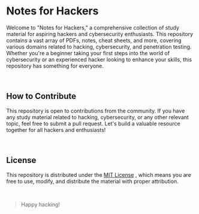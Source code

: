 # Notes for Hackers

Welcome to "Notes for Hackers," a comprehensive collection of study material for aspiring hackers and cybersecurity enthusiasts. This repository contains a vast array of PDFs, notes, cheat sheets, and more, covering various domains related to hacking, cybersecurity, and penetration testing. Whether you're a beginner taking your first steps into the world of cybersecurity or an experienced hacker looking to enhance your skills, this repository has something for everyone.

<br>

<!--
## File Tree

- [notes-for-hackers](./)  
  ├── [ai](./ai)  
  │   ├── [ChatGPT for CyberSecurity #1.pdf](./ai/ChatGPT%20for%20CyberSecurity%20%231.pdf)    
  │   ├── [ChatGPT for CyberSecurity #2.pdf](./ai/ChatGPT%20for%20CyberSecurity%20%232.pdf)    
  │   ├── [ChatGPT for Cybersecurity #3.pdf](./ai/ChatGPT%20for%20Cybersecurity%20%233.pdf)    
  │   └── [ChatGPT for Cybersecurity #4.pdf](./ai/ChatGPT%20for%20Cybersecurity%20%234.pdf)    
  ├── [app-sec](./app-sec)    
  │   ├── [Application Security Introduction - Overview.pdf](./app-sec/Application%20Security%20Introduction%20-%20Overview.pdf)    
  │   └── [Application Security Introduction – Overview PT 2.pdf](./app-sec/Application%20Security%20Introduction%20%E2%80%93%20Overview%20PT%202.pdf)    
  ├── [blue-team](./blue-team)    
  │   ├── [Incident response - overview.pdf](./blue-team/Incident%20response%20-%20overview.pdf)    
  │   └── [Incident Response Simulation 1.pdf](./blue-team/Incident%20Response%20Simulation%201.pdf)  
  ├── [buffers](./buffers)  
  │   ├── [Buffer Overflow Guide 1.pdf](./buffers/Buffer%20Overflow%20Guide%201.pdf)  
  │   ├── [Buffer Overflow Introduction.pdf](./buffers/Buffer%20Overflow%20Introduction.pdf)  
  │   └── [mindmaps](./buffers/mindmaps)  
  │       └── [Buffer Overflow for Beginners.pdf](./buffers/mindmaps/Buffer%20Overflow%20for%20Beginners.pdf)  
  ├── [bugbounty-(web)  ](./bugbounty-%28web%29)  
  │   ├── [Bug Bounty Career.pdf](./bugbounty-%28web%29/Bug%20Bounty%20Career.pdf)  
  │   ├── [Bug Bounty, how to start.pdf](./bugbounty-%28web%29/Bug%20Bounty%2C%20how%20to%20start.pdf)  
  │   ├── [cheatsheets](./bugbounty-%28web%29/cheatsheets)  
  │   │   └── [Complete Bug Bounty Cheat Sheet.pdf](./bugbounty-%28web%29/cheatsheets/Complete%20Bug%20Bounty%20Cheat%20Sheet.pdf)  
  │   ├── [Common Web Attack Reference PT.1.pdf](./bugbounty-%28web%29/Common%20Web%20Attack%20Reference%20PT.1.pdf)  
  │   └── [zsec-bugbounty-course-pdfs](./bugbounty-%28web%29/zsec-bugbounty-course-pdfs)  
  │       ├── [Broken+Access+Control+slides.pdf](./bugbounty-%28web%29/zsec-bugbounty-course-pdfs/Broken%2BAccess%2BControl%2Bslides.pdf)  
  │       ├── [Command+Injection+slides.pdf](./bugbounty-%28web%29/zsec-bugbounty-course-pdfs/Command%2BInjection%2Bslides.pdf)  
  │       ├── [CSRF+slides.pdf](./bugbounty-%28web%29/zsec-bugbounty-course-pdfs/CSRF%2Bslides.pdf)  
  │       ├── [File+upload,+Code+execution,+LFI,+RFI,+SQLi,+XSS.pdf](./bugbounty-%28web%29/zsec-bugbounty-course-pdfs/File%2Bupload%2C%20Code%20execution%2C%20LFI%2C%20RFI%2C%20SQLi%2C%20XSS.pdf)  
  │       ├── [Information+Disclosure+slides.pdf](./bugbounty-%28web%29/zsec-bugbounty-course-pdfs/Information%2BDisclosure%2Bslides.pdf)  
  │       ├── [Information+Gathering.pdf](./bugbounty-%28web%29/zsec-bugbounty-course-pdfs/Information%2BGathering.pdf)  
  │       ├── [Insecure+Session+Management.pdf](./bugbounty-%28web%29/zsec-bugbounty-course-pdfs/Insecure%2BSession%2BManagement.pdf)  
  │       ├── [Intro-what-is-a-website.pdf](./bugbounty-%28web%29/zsec-bugbounty-course-pdfs/Intro-what-is-a-website.pdf)  
  │       ├── [Live+bug+hunting+slides.pdf](./bugbounty-%28web%29/zsec-bugbounty-course-pdfs/Live%2Bbug%2Bhunting%2Bslides.pdf)  
  │       ├── [Path+Traversal+slides.pdf](./bugbounty-%28web%29/zsec-bugbounty-course-pdfs/Path%2BTraversal%2Bslides.pdf)  
  │       ├── [SQLi+slides.pdf](./bugbounty-%28web%29/zsec-bugbounty-course-pdfs/SQLi%2Bslides.pdf)  
  │       ├── [SSRF+slides.pdf](./bugbounty-%28web%29/zsec-bugbounty-course-pdfs/SSRF%2Bslides.pdf)  
  │       ├── [The+Lab.pdf](./bugbounty-%28web%29/zsec-bugbounty-course-pdfs/The%2BLab.pdf)  
  │       ├── [XSS+slides.pdf](./bugbounty-%28web%29/zsec-bugbounty-course-pdfs/XSS%2Bslides.pdf)  
  │       └── [XXE+slides.pdf](./bugbounty-%28web%29/zsec-bugbounty-course-pdfs/XXE%2Bslides.pdf)  
  ├── [bypass](./bypass)  
  │   ├── [AV and EDR Bypass Techniques for new Hackers - Update 2022.pdf](./bypass/AV%20and%20EDR%20Bypass%20Techniques%20for%20new%20Hackers%20-%20Update%202022.pdf)  
  │   └── [Bypassing defenses in layers.pdf](./bypass/Bypassing%20defenses%20in%20layers.pdf)  
  ├── [certifications](./certifications)  
  │   ├── [BRAZILIAN PENTEST CERTIFICATION.pdf](./certifications/BRAZILIAN%20PENTEST%20CERTIFICATION.pdf)  
  │   ├── [Certifications Preparation Guide.pdf](./certifications/Certifications%20Preparation%20Guide.pdf)  
  │   └── [OFFENSIVE SECURITY MATERIALS FOR STUDIES AND CERTIFICATIONS.pdf](./certifications/OFFENSIVE%20SECURITY%20MATERIALS%20FOR%20STUDIES%20AND%20CERTIFICATIONS.pdf)  
  ├── [cloud](./cloud)  
  │   └── [Google Cloud – Attack OVERVIEW PT1.pdf](./cloud/Google%20Cloud%20%E2%80%93%20Attack%20OVERVIEW%20PT1.pdf)  
  ├── [containers](./containers)  
  │   └── [CONTAINER SECURITY – OVERVIEW PT 1.pdf](./containers/CONTAINER%20SECURITY%20%E2%80%93%20OVERVIEW%20PT%201.pdf)  
  ├── [cyber-newbie](./cyber-newbie)  
  │   ├── [12 Best Career in Cyber Security 2023.pdf](./cyber-newbie/12%20Best%20Career%20in%20Cyber%20Security%202023.pdf)  
  │   ├── [Cyberbullying and its consequences.pdf](./cyber-newbie/Cyberbullying%20and%20its%20consequences.pdf)  
  │   ├── [CyberSec Certifications 2023.pdf](./cyber-newbie/CyberSec%20Certifications%202023.pdf)  
  │   ├── [Cybersecurity and Cyberbullying Education for Kids.pdf](./cyber-newbie/Cybersecurity%20and%20Cyberbullying%20Education%20for%20Kids.pdf)  
  │   ├── [Cyber Security Career for Children PT 1.pdf](./cyber-newbie/Cyber%20Security%20Career%20for%20Children%20PT%201.pdf)  
  │   ├── [Cyber Security - Five Challenge 2022.pdf](./cyber-newbie/Cyber%20Security%20-%20Five%20Challenge%202022.pdf)  
  │   ├── [Cybersecurity flaws in the Metaverse.pdf](./cyber-newbie/Cybersecurity%20flaws%20in%20the%20Metaverse.pdf)  
  │   ├── [Cyber Security for Kids 2.1.pdf](./cyber-newbie/Cyber%20Security%20for%20Kids%202.1.pdf)  
  │   ├── [Cyber Security for Kids 2.pdf](./cyber-newbie/Cyber%20Security%20for%20Kids%202.pdf)  
  │   ├── [Cyber security for kids.pdf](./cyber-newbie/Cyber%20%E2%80%8B%E2%80%8Bsecurity%20for%20kids.pdf)  
  │   ├── [Cyber Security Services.pdf](./cyber-newbie/Cyber%20Security%20Services.pdf)  
  │   ├── [How to report a vulnerability and generate its CVE.pdf](./cyber-newbie/How%20to%20report%20a%20vulnerability%20and%20generate%20its%20CVE.pdf)  
  │   ├── [INFOSEC PROEFICIENCY COLORS.pdf](./cyber-newbie/INFOSEC%20PROEFICIENCY%20COLORS.pdf)  
  │   ├── [Internet Safety - Sexual Predators and Stalkers, how to protect yourself.pdf](./cyber-newbie/Internet%20Safety%20-%20Sexual%20Predators%20and%20Stalkers%2C%20how%20to%20protect%20yourself.pdf)  
  │   ├── [INTERVIEW QUESTION TIPS – PENTEST, RED TEAM, APPSEC AND BLUE TEAM.pdf](./cyber-newbie/INTERVIEW%20QUESTION%20TIPS%20%E2%80%93%20PENTEST%2C%20RED%20TEAM%2C%20APPSEC%20AND%20BLUE%20TEAM.pdf)  
  │   └── [The Complete Guide for Cyber Security Career English.pdf](./cyber-newbie/The%20Complete%20Guide%20for%20Cyber%20Security%20Career%20English.pdf)  
  ├── [diff-exam-notes](./diff-exam-notes)  
  │   ├── [CompTIA PenTest+ - Tips and Tricks.pdf](./diff-exam-notes/CompTIA%20PenTest%2B%20-%20Tips%20and%20Tricks.pdf)  
  │   ├── [CompTIA Security+ - Tips and Tricks.pdf](./diff-exam-notes/CompTIA%20Security%2B%20-%20Tips%20and%20Tricks.pdf)  
  │   ├── [CRTO – Notes to Exam Preparation.pdf](./diff-exam-notes/CRTO%20%E2%80%93%20Notes%20to%20Exam%20Preparation.pdf)  
  │   ├── [eLearnSecurity Certified Incident Response (eCIR)   – Guide Study to Exam.pdf](./diff-exam-notes/eLearnSecurity%20Certified%20Incident%20Response%20%28eCIR%29%20%E2%80%93%20Guide%20Study%20to%20Exam.pdf)  
  │   ├── [eLearnSecurity Certified Threat Hunting Introduction PT 1.pdf](./diff-exam-notes/eLearnSecurity%20Certified%20Threat%20Hunting%20Introduction%20PT%201.pdf)  
  │   ├── [eLearnSecurity eCPPT Notes Exam.pdf](./diff-exam-notes/eLearnSecurity%20eCPPT%20Notes%20Exam.pdf)  
  │   ├── [eLearnSecurity eCPTXv2 Notes.pdf](./diff-exam-notes/eLearnSecurity%20eCPTXv2%20Notes.pdf)  
  │   ├── [eLearnSecurity eCXD Preparation .pdf](./diff-exam-notes/eLearnSecurity%20eCXD%20Preparation%20.pdf)  
  │   ├── [eLearnSecurity eWPT Notes.pdf](./diff-exam-notes/eLearnSecurity%20eWPT%20Notes.pdf)  
  │   ├── [eLearnSecurity eWPTX Notes Basic by Joas.pdf](./diff-exam-notes/eLearnSecurity%20eWPTX%20Notes%20Basic%20by%20Joas.pdf)  
  │   ├── [eLearnSecurity Exploit Development Student Notes by Joas.pdf](./diff-exam-notes/eLearnSecurity%20Exploit%20Development%20Student%20Notes%20by%20Joas.pdf)  
  │   └── [eLearnSecurity Mobile Application Penetration Testing.pdf](./diff-exam-notes/eLearnSecurity%20Mobile%20Application%20Penetration%20Testing.pdf)  
  ├── [forensics](./forensics)  
  │   └── [Computer Forensic – Overview PT.pdf](./forensics/Computer%20Forensic%20%E2%80%93%20Overview%20PT.pdf)  
  ├── [games](./games)  
  │   └── [Game Hacking – Anti Cheat BYPASS.pdf](./games/Game%20Hacking%20%E2%80%93%20Anti%20Cheat%20BYPASS.pdf)  
  ├── [hardware](./hardware)  
  │   └── [Hardware Hacking Introduction - Overview.pdf](./hardware/Hardware%20Hacking%20Introduction%20-%20Overview.pdf)  
  ├── [linux](./linux)  
  │   └── [Linux Privilege Escalation – Overview.pdf](./linux/Linux%20Privilege%20Escalation%20%E2%80%93%20Overview.pdf)  
  ├── [malware](./malware)  
  │   ├── [cheatsheets](./malware/cheatsheets)  
  │   │   └── [Malware and Reverse Engineering Complete Collection.pdf](./malware/cheatsheets/Malware%20and%20Reverse%20Engineering%20Complete%20Collection.pdf)  
  │   └── [Malware Hunting _ Threat Hunter – overview 1.pdf](./malware/Malware%20Hunting%20_%20Threat%20Hunter%20%E2%80%93%20overview%201.pdf)  
  ├── [methods](./methods)  
  │   ├── [DLL Hijacking Overview.pdf](./methods/DLL%20Hijacking%20Overview.pdf)  
  │   └── [Smart Contract Security – Overview PT 1.pdf](./methods/Smart%20Contract%20Security%20%E2%80%93%20Overview%20PT%201.pdf)  
  ├── [miscellaneous](./miscellaneous)  
  │   ├── [Adversary Emulation and Cracking The Bridge – Overview.pdf](./miscellaneous/Adversary%20Emulation%20and%20Cracking%20The%20Bridge%20%E2%80%93%20Overview.pdf)  
  │   ├── [APT28 - Understanding a group specialized in attacks against intelligence sectors.pdf](./miscellaneous/APT28%20-%20Understanding%20a%20group%20specialized%20in%20attacks%20against%20intelligence%20sectors.pdf)  
  │   ├── [Blockchain and Smart Contract Testing Security.pdf](./miscellaneous/Blockchain%20and%20Smart%20Contract%20Testing%20Security.pdf)  
  │   ├── [mindmaps](./miscellaneous/mindmaps)  
  │   │   └── [ADVERSARY EMULATION MATRIX.pdf](./miscellaneous/mindmaps/ADVERSARY%20EMULATION%20MATRIX.pdf)  
  │   ├── [Mitre Att&amp;ck Study Overview.pdf](./miscellaneous/Mitre%20Att%26ck%20Study%20Overview.pdf)  
  │   └── [Most critical failure in corporate environments.pdf](./miscellaneous/Most%20critical%20failure%20in%20corporate%20environments.pdf)  
  ├── [non-english](./non-english)  
  │   ├── [Adversary Emulation com Cobalt Strike.pdf](./non-english/Adversary%20Emulation%20com%20Cobalt%20Strike.pdf)  
  │   ├── [Adversary Emulation Services.pdf](./non-english/Adversary%20Emulation%20Services.pdf)  
  │   ├── [APOSTILA A ARTE DO OSINT PARA PENTESTERS.pdf](./non-english/APOSTILA%20A%20ARTE%20DO%20OSINT%20PARA%20PENTESTERS.pdf)  
  │   ├── [APOSTILA ATAQUES WEB - BÁSICO.pdf](./non-english/APOSTILA%20ATAQUES%20WEB%20-%20B%C3%81SICO.pdf)  
  │   ├── [APOSTILA DICAS PARA PENTEST.pdf](./non-english/APOSTILA%20DICAS%20PARA%20PENTEST.pdf)  
  │   ├── [AV_EDR Bypass Red Team Village PT-BR.pdf](./non-english/AV_EDR%20Bypass%20Red%20Team%20Village%20PT-BR.pdf)  
  │   ├── [Blue e Red Team - Mercado de Trabalho.pdf](./non-english/Blue%20e%20Red%20Team%20-%20Mercado%20de%20Trabalho.pdf)  
  │   ├── [Carreira em Cyber Security Jr ao Especialista.pdf](./non-english/Carreira%20em%20Cyber%20Security%20Jr%20ao%20Especialista.pdf)  
  │   ├── [Carreira em Desenvolvimento Mobile.pdf](./non-english/Carreira%20em%20Desenvolvimento%20Mobile.pdf)  
  │   ├── [CEH Fundamentals.pdf](./non-english/CEH%20Fundamentals.pdf)  
  │   ├── [Como gerenciar um Red Team.pdf](./non-english/Como%20gerenciar%20um%20Red%20Team.pdf)  
  │   ├── [Conceitos básicos de pós exploração 1.pdf](./non-english/Conceitos%20b%C3%A1sicos%20de%20p%C3%B3s%20explora%C3%A7%C3%A3o%201.pdf)  
  │   ├── [Cyberbullying e as consequências.pdf](./non-english/Cyberbullying%20e%20as%20consequ%C3%AAncias.pdf)  
  │   ├── [Dicas básicas para ingressar no mercado de segurança.pdf](./non-english/Dicas%20b%C3%A1sicas%20para%20ingressar%20no%20mercado%20de%20seguran%C3%A7a.pdf)  
  │   ├── [Dicas como Reportar uma Falha.pdf](./non-english/Dicas%20como%20Reportar%20uma%20Falha.pdf)  
  │   ├── [ebook Invadindo com Metasploit VL 1.pdf](./non-english/ebook%20Invadindo%20com%20Metasploit%20VL%201.pdf)  
  │   ├── [Enumeração de Grupos de TI e Segurança para Tech Recruiters.pdf](./non-english/Enumera%C3%A7%C3%A3o%20de%20Grupos%20de%20TI%20e%20Seguran%C3%A7a%20para%20Tech%20Recruiters.pdf)  
  │   ├── [Fundamentals Cracking the Perimeter.pdf](./non-english/Fundamentals%20Cracking%20the%20Perimeter.pdf)  
  │   ├── [FUNDAMENTOS DE DESENVOLVIMENTO DE EXPLOITS - OVERVIEW.pdf](./non-english/FUNDAMENTOS%20DE%20DESENVOLVIMENTO%20DE%20EXPLOITS%20-%20OVERVIEW.pdf)  
  │   ├── [Fundamentos de Firewall .pdf](./non-english/Fundamentos%20de%20Firewall%20.pdf)  
  │   ├── [FUNDAMENTOS DE FIREWALL.pdf](./non-english/FUNDAMENTOS%20DE%20FIREWALL.pdf)  
  │   ├── [FUNDAMENTOS DE OSINT.pdf](./non-english/FUNDAMENTOS%20DE%20OSINT.pdf)  
  │   ├── [Hackthebox e Vulnhub - Dicas e Truques.pdf](./non-english/Hackthebox%20e%20Vulnhub%20-%20Dicas%20e%20Truques.pdf)  
  │   ├── [Informática para concurso.pdf](./non-english/Inform%C3%A1tica%20para%20concurso.pdf)  
  │   ├── [Information Security Training.pdf](./non-english/Information%20Security%20Training.pdf)  
  │   ├── [INICIANDO SUA CARREIRA EM PENTEST.pdf](./non-english/INICIANDO%20SUA%20CARREIRA%20EM%20PENTEST.pdf)  
  │   ├── [Instagram – social network security.pdf](./non-english/Instagram%20%E2%80%93%20social%20network%20security.pdf)  
  │   ├── [INTRODUÇÃO A ENGENHARIA SOCIAL PRÁTICA.pdf](./non-english/INTRODU%C3%87%C3%83O%20A%20ENGENHARIA%20SOCIAL%20PR%C3%81TICA.pdf)  
  │   ├── [Introdução a Network Security 1.0.pdf](./non-english/Introdu%C3%A7%C3%A3o%20a%20Network%20Security%201.0.pdf)  
  │   ├── [Introdução a Network Security e Firewall.pdf](./non-english/Introdu%C3%A7%C3%A3o%20a%20Network%20Security%20e%20Firewall.pdf)  
  │   ├── [Introdução ao Buffer overflow 1.pdf](./non-english/Introdu%C3%A7%C3%A3o%20ao%20Buffer%20overflow%201.pdf)  
  │   ├── [INTRODUÇÃO AO DESENVOLVIMENTO DE EXPLOITS 2.pdf](./non-english/INTRODU%C3%87%C3%83O%20AO%20DESENVOLVIMENTO%20DE%20EXPLOITS%202.pdf)  
  │   ├── [INTRODUÇÃO AO DESENVOLVIMENTO DE EXPLOITS.pdf](./non-english/INTRODU%C3%87%C3%83O%20AO%20DESENVOLVIMENTO%20DE%20EXPLOITS.pdf)  
  │   ├── [Introdução ao Mitre Att_ck e ao Cyber Kill Chain.pdf](./non-english/Introdu%C3%A7%C3%A3o%20ao%20Mitre%20Att_ck%20e%20ao%20Cyber%20Kill%20Chain.pdf)  
  │   ├── [Introdução ao pentest mobile PT-1.pdf](./non-english/Introdu%C3%A7%C3%A3o%20ao%20pentest%20mobile%20PT-1.pdf)  
  │   ├── [INTRODUÇÃO A PÓS EXPLORAÇÃO.pdf](./non-english/INTRODU%C3%87%C3%83O%20A%20P%C3%93S%20EXPLORA%C3%87%C3%83O.pdf)  
  │   ├── [INTRODUÇÃO A SEGURANÇA DA APLICAÇÃO - UNICIV.pdf](./non-english/INTRODU%C3%87%C3%83O%20A%20SEGURAN%C3%87A%20DA%20APLICA%C3%87%C3%83O%20-%20UNICIV.pdf)  
  │   ├── [Introdução Básica a Analise de Malware 1.pdf](./non-english/Introdu%C3%A7%C3%A3o%20B%C3%A1sica%20a%20Analise%20de%20Malware%201.pdf)  
  │   ├── [METAVERSO E A INOVAÇÃO TECNOLÓGICA.pdf](./non-english/METAVERSO%20E%20A%20INOVA%C3%87%C3%83O%20TECNOL%C3%93GICA.pdf)  
  │   ├── [OSINT Overview PT.1.pdf](./non-english/OSINT%20Overview%20PT.1.pdf)  
  │   ├── [PenTest em Ambientes Cloud 1.pdf](./non-english/PenTest%20em%20Ambientes%20Cloud%201.pdf)  
  │   ├── [PenTest Web do Black Box ao White Box.pdf](./non-english/PenTest%20Web%20do%20Black%20Box%20ao%20White%20Box.pdf)  
  │   ├── [Plano de Estudos Cyber Security -  Parte 1 Red Team.pdf](./non-english/Plano%20de%20Estudos%20Cyber%20Security%20-%20%20Parte%201%20Red%20Team.pdf)  
  │   ├── [Redes Sociais - O Lado sombrio do Discord.pdf](./non-english/Redes%20Sociais%20-%20O%20Lado%20sombrio%20do%20Discord.pdf)  
  │   ├── [ROADMAP – SEGURANÇA DA INFORMAÇÃO PT.1.pdf](./non-english/ROADMAP%20%E2%80%93%20SEGURAN%C3%87A%20DA%20INFORMA%C3%87%C3%83O%20PT.1.pdf)  
  │   ├── [Security Operation Center - Open Source.pdf](./non-english/Security%20Operation%20Center%20-%20Open%20Source.pdf)  
  │   ├── [Segurança na Internet para Crianças.pdf](./non-english/Seguran%C3%A7a%20na%20Internet%20para%20Crian%C3%A7as.pdf)  
  │   ├── [Sobrevivendo a um Ataque Escolar.pdf](./non-english/Sobrevivendo%20a%20um%20Ataque%20Escolar.pdf)  
  │   ├── [TDC2021 - Mitre Attack.pdf](./non-english/TDC2021%20-%20Mitre%20Attack.pdf)  
  │   ├── [The Complete Guide for Cyber Security Career.pdf](./non-english/The%20Complete%20Guide%20for%20Cyber%20Security%20Career.pdf)  
  │   └── [VERSAO FINAL ATUALIZADA Vulnerabilidades Comuns em Aplicações Web - RoadSec 2023.pdf](./non-english/[VERSAO%20FINAL%20ATUALIZADA]%20Vulnerabilidades%20Comuns%20em%20Aplica%C3%A7%C3%B5es%20Web%20-%20RoadSec%202023.pdf)  
  ├── [offensive-security](./offensive-security)  
  │   ├── [mindmaps](./offensive-security/mindmaps)  
  │   │   └── [WSTG (Web Application Security Testing)   OWASP - Mind Map.pdf](./offensive-security/mindmaps/WSTG%20(Web%20Application%20Security%20Testing)  %20OWASP%20-%20Mind%20Map.pdf)  
  │   ├── [Offensive Security and Web Exploitation 2.pdf](./offensive-security/Offensive%20Security%20and%20Web%20Exploitation%202.pdf)  
  │   ├── [Offensive Security Consultant - Spider Labs.pdf](./offensive-security/Offensive%20Security%20Consultant%20-%20Spider%20Labs.pdf)  
  │   ├── [Offensive Security Defense Analyst Overview PT.1.pdf](./offensive-security/Offensive%20Security%20Defense%20Analyst%20Overview%20PT.1.pdf)  
  │   ├── [OFFENSIVE SECURITY EVASION TECHNIQUES PT.1.pdf](./offensive-security/OFFENSIVE%20SECURITY%20EVASION%20TECHNIQUES%20PT.1.pdf)  
  │   ├── [Offensive Security Exploit Development Windows - Overview.pdf](./offensive-security/Offensive%20Security%20Exploit%20Development%20Windows%20-%20Overview.pdf)  
  │   ├── [Offensive Security MAC Control Bypass Notes PT.1.pdf](./offensive-security/Offensive%20Security%20MAC%20Control%20Bypass%20Notes%20PT.1.pdf)  
  │   ├── [OFFENSIVE SECURITY MATERIALS FOR STUDIES AND CERTIFICATIONS.pdf](./offensive-security/OFFENSIVE%20SECURITY%20MATERIALS%20FOR%20STUDIES%20AND%20CERTIFICATIONS.pdf)  
  │   ├── [Offensive Security Professional Overview Survival.pdf](./offensive-security/Offensive%20Security%20Professional%20Overview%20Survival.pdf)  
  │   ├── [Offensive Security Web Exploitation 2.pdf](./offensive-security/Offensive%20Security%20Web%20Exploitation%202.pdf)  
  │   ├── [Offensive Security Web Exploitation.pdf](./offensive-security/Offensive%20Security%20Web%20Exploitation.pdf)  
  │   ├── [OFFENSIVE SECURITY WIRELESS FUNDAMENTALS.pdf](./offensive-security/OFFENSIVE%20SECURITY%20WIRELESS%20FUNDAMENTALS.pdf)  
  │   ├── [OFFENSIVE SECURITY WIRELESS.pdf](./offensive-security/OFFENSIVE%20SECURITY%20WIRELESS.pdf)  
  │   ├── [OSCP LABS TO PRACTICE 2023.pdf](./offensive-security/OSCP%20LABS%20TO%20PRACTICE%202023.pdf)  
  │   ├── [OSCP Like Vulns Machines.pdf](./offensive-security/OSCP%20Like%20Vulns%20Machines.pdf)  
  │   ├── [OSCP NOTES ACTIVE DIRECTORY 1.pdf](./offensive-security/OSCP%20NOTES%20ACTIVE%20DIRECTORY%201.pdf)  
  │   ├── [OSCP NOTES.pdf](./offensive-security/OSCP%20NOTES.pdf)  
  │   ├── [OSED Notes Study Overview by Joas Antonio.pdf](./offensive-security/OSED%20Notes%20Study%20Overview%20by%20Joas%20Antonio.pdf)  
  │   ├── [OSEP Notes Basic.pdf](./offensive-security/OSEP%20Notes%20Basic.pdf)  
  │   ├── [OSWA (Offensive Security Web Attacks)   – Study Overview PT.1.pdf](./offensive-security/OSWA%20(Offensive%20Security%20Web%20Attacks)  %20%E2%80%93%20Study%20Overview%20PT.1.pdf)  
  │   └── [OSWE NOTES BASIC BY JOAS.pdf](./offensive-security/OSWE%20NOTES%20BASIC%20BY%20JOAS.pdf)  
  ├── [osint](./osint)  
  │   ├── [cheatsheets](./osint/cheatsheets)  
  │   │   ├── [osint_investigation_cycle.pdf](./osint/cheatsheets/osint_investigation_cycle.pdf)  
  │   │   └── [OSINT_Packet_2019.pdf](./osint/cheatsheets/OSINT_Packet_2019.pdf)  
  │   ├── [Investigation using OSINT with a focus on Intelligence operations and Dark Web operations - Training.pdf](./osint/Investigation%20using%20OSINT%20with%20a%20focus%20on%20Intelligence%20operations%20and%20Dark%20Web%20operations%20-%20Training.pdf)  
  │   ├── [jm-course-ppts](./osint/jm-course-ppts)  
  │   │   ├── [choosing a certification.pptx](./osint/jm-course-ppts/choosing%20a%20certification.pptx)  
  │   │   ├── [disclaimer.pptx](./osint/jm-course-ppts/disclaimer.pptx)  
  │   │   ├── [Handling data.pptx](./osint/jm-course-ppts/Handling%20data.pptx)  
  │   │   ├── [Intro v4.pptx](./osint/jm-course-ppts/Intro%20v4.pptx)  
  │   │   ├── [online dating2.pptx](./osint/jm-course-ppts/online%20dating2.pptx)  
  │   │   ├── [online dating.pptx](./osint/jm-course-ppts/online%20dating.pptx)  
  │   │   ├── [osint certification followup.pptx](./osint/jm-course-ppts/osint%20certification%20followup.pptx)  
  │   │   ├── [OSINT Presentation demo.pptx](./osint/jm-course-ppts/OSINT%20Presentation%20demo.pptx)  
  │   │   ├── [terminal.txt](./osint/jm-course-ppts/terminal.txt)  
  │   │   ├── [What is a sock puppet account.pptx](./osint/jm-course-ppts/What%20is%20a%20sock%20puppet%20account.pptx)  
  │   │   ├── [What is OSINT.pptx](./osint/jm-course-ppts/What%20is%20OSINT.pptx)  
  │   │   └── [what is virtualization.pptx](./osint/jm-course-ppts/what%20is%20virtualization.pptx)  
  │   ├── [mindmaps](./osint/mindmaps)  
  │   │   ├── [phone-mindmap.pdf](./osint/mindmaps/phone-mindmap.pdf)  
  │   │   └── [twitter-mindmap.pdf](./osint/mindmaps/twitter-mindmap.pdf)  
  │   ├── [quick-notes](./osint/quick-notes)  
  │   │   ├── [browser_extensions.md](./osint/quick-notes/browser_extensions.md)  
  │   │   ├── [German_&amp;_Dutch_osint_sites.md](./osint/quick-notes/German_%26_Dutch_osint_sites.md)  
  │   │   ├── [RECON TOOLS.png](./osint/quick-notes/RECON%20TOOLS.png)  
  │   │   └── [you_need_to_know_these_websites.md](./osint/quick-notes/you_need_to_know_these_websites.md)  
  │   ├── [Ransomware Investigation (osint and hunting)   - Overview PT1.pdf](./osint/Ransomware%20Investigation%20(osint%20and%20hunting)  %20-%20Overview%20PT1.pdf)  
  │   ├── [Using OSINT Techniques to Investigate Human Trafficking and Missing Persons PT.1.pdf](./osint/Using%20OSINT%20Techniques%20to%20Investigate%20Human%20Trafficking%20and%20Missing%20Persons%20PT.1.pdf)  
  │   ├── [Using OSINT to Investigate Human Trafficking and Missing Persons.pdf](./osint/Using%20OSINT%20to%20Investigate%20Human%20Trafficking%20and%20Missing%20Persons.pdf)  
  │   └── [Using OSINT to Investigate School Shooters.pdf](./osint/Using%20OSINT%20to%20Investigate%20School%20Shooters.pdf)  
  ├── [penetration-testing](./penetration-testing)  
  │   ├── [30 days of Practice PenTest 2.pdf](./penetration-testing/30%20days%20of%20Practice%20PenTest%202.pdf)  
  │   ├── [30 days of Practice PenTest.pdf](./penetration-testing/30%20days%20of%20Practice%20PenTest.pdf)  
  │   ├── [cheatsheets](./penetration-testing/cheatsheets)  
  │   │   ├── [PenTest Career.pdf](./penetration-testing/cheatsheets/PenTest%20Career.pdf)  
  │   │   ├── [SANS-blueprint-building-a-better-pen-tester.pdf](./penetration-testing/cheatsheets/SANS-blueprint-building-a-better-pen-tester.pdf)  
  │   │   ├── [Web PenTesting Checklist.pdf](./penetration-testing/cheatsheets/Web%20PenTesting%20Checklist.pdf)  
  │   │   └── [Web PenTest.pdf](./penetration-testing/cheatsheets/Web%20PenTest.pdf)  
  │   ├── [How to start at once in the PenTest.pdf](./penetration-testing/How%20to%20start%20at%20once%20in%20the%20PenTest.pdf)  
  │   ├── [notes](./penetration-testing/notes)  
  │   │   ├── [30 days of Practice PenTest 2.pdf](./penetration-testing/notes/30%20days%20of%20Practice%20PenTest%202.pdf)  
  │   │   ├── [30 days of Practice PenTest.pdf](./penetration-testing/notes/30%20days%20of%20Practice%20PenTest.pdf)  
  │   │   ├── [Penetration Testing Career - Jr to Specialist.pdf](./penetration-testing/notes/Penetration%20Testing%20Career%20-%20Jr%20to%20Specialist.pdf)  
  │   │   ├── [PenTest and Red Team Books.pdf](./penetration-testing/notes/PenTest%20and%20Red%20Team%20Books.pdf)  
  │   │   ├── [PenTest and Red Teams Tools by Joas and S3cur3Th1sSh1t.pdf](./penetration-testing/notes/PenTest%20and%20Red%20Teams%20Tools%20by%20Joas%20and%20S3cur3Th1sSh1t.pdf)  
  │   │   ├── [Pentest com POWERSHELL – overview.pdf](./penetration-testing/notes/Pentest%20com%20POWERSHELL%20%E2%80%93%20overview.pdf)  
  │   │   ├── [PenTest em Ambientes Cloud 1.pdf](./penetration-testing/notes/PenTest%20em%20Ambientes%20Cloud%201.pdf)  
  │   │   ├── [Pentest in Office365 and Security.pdf](./penetration-testing/notes/Pentest%20in%20Office365%20and%20Security.pdf)  
  │   │   ├── [Pentest IoT and OT - Overview.pdf](./penetration-testing/notes/Pentest%20IoT%20and%20OT%20-%20Overview.pdf)  
  │   │   ├── [PenTest - Skills Development copy.pdf](./penetration-testing/notes/PenTest%20-%20Skills%20Development%20copy.pdf)  
  │   │   ├── [PenTest - Skills Development.pdf](./penetration-testing/notes/PenTest%20-%20Skills%20Development.pdf)  
  │   │   ├── [PenTest Toolkit.pdf](./penetration-testing/notes/PenTest%20Toolkit.pdf)  
  │   │   └── [Pentest with metasploit - overview.pdf](./penetration-testing/notes/Pentest%20with%20metasploit%20-%20overview.pdf)  
  │   ├── [Penetration Testing Career - Jr to Specialist.pdf](./penetration-testing/Penetration%20Testing%20Career%20-%20Jr%20to%20Specialist.pdf)  
  │   ├── [PenTest and Red Team Books.pdf](./penetration-testing/PenTest%20and%20Red%20Team%20Books.pdf)  
  │   ├── [PenTest and Red Teams Tools.pdf](./penetration-testing/PenTest%20and%20Red%20Teams%20Tools.pdf)  
  │   ├── [Pentest com POWERSHELL – overview.pdf](./penetration-testing/Pentest%20com%20POWERSHELL%20%E2%80%93%20overview.pdf)  
  │   ├── [Pentest in Office365 and Security.pdf](./penetration-testing/Pentest%20in%20Office365%20and%20Security.pdf)  
  │   ├── [Pentest IoT and OT - Overview.pdf](./penetration-testing/Pentest%20IoT%20and%20OT%20-%20Overview.pdf)  
  │   ├── [PenTest - Skills Development.pdf](./penetration-testing/PenTest%20-%20Skills%20Development.pdf)  
  │   ├── [PenTest Toolkit.pdf](./penetration-testing/PenTest%20Toolkit.pdf)  
  │   └── [Pentest with metasploit - overview.pdf](./penetration-testing/Pentest%20with%20metasploit%20-%20overview.pdf)  
  ├── [programming-languages](./programming-languages)  
  │   ├── [C for Hackers – Overview PT.pdf](./programming-languages/C%20for%20Hackers%20%E2%80%93%20Overview%20PT.pdf)  
  │   ├── [C# for PenTest.pdf](./programming-languages/C%23%20for%20PenTest.pdf)  
  │   ├── [JavaScript for Hackers 2.pdf](./programming-languages/JavaScript%20for%20Hackers%202.pdf)  
  │   ├── [JavaScript for Hackers.pdf](./programming-languages/JavaScript%20for%20Hackers.pdf)  
  │   ├── [Programming Language for Hacking Books.pdf](./programming-languages/Programming%20Language%20for%20Hacking%20Books.pdf)  
  │   ├── [Python for Hackers - Bootcamp.pdf](./programming-languages/Python%20for%20Hackers%20-%20Bootcamp.pdf)  
  │   ├── [PYTHON FOR HACKERS PT 1.pdf](./programming-languages/PYTHON%20FOR%20HACKERS%20PT%201.pdf)  
  │   ├── [Python Libs for Security PT.1.pdf](./programming-languages/Python%20Libs%20for%20Security%20PT.1.pdf)  
  │   ├── [Shellcode Development #2.pdf](./programming-languages/Shellcode%20Development%20%232.pdf)  
  │   └── [Shellcode Development.pdf](./programming-languages/Shellcode%20Development.pdf)  
  ├── [README.md](./README.md)  
  ├── [red-team](./red-team)  
  │   ├── [CERTIFIED RED TEAM LEADER (RTO II)   – Overview to Study.pdf](./red-team/CERTIFIED%20RED%20TEAM%20LEADER%20(RTO%20II)  %20%E2%80%93%20Overview%20to%20Study.pdf)  
  │   ├── [Certified Red Team Physical PenTest Leader – Quick Training.pdf](./red-team/Certified%20Red%20Team%20Physical%20PenTest%20Leader%20%E2%80%93%20Quick%20Training.pdf)  
  │   ├── [Low Cost Red Team Tools .pdf](./red-team/Low%20Cost%20Red%20Team%20Tools%20.pdf)  
  │   ├── [Low Cost Red Team Tools v2.pdf](./red-team/Low%20Cost%20Red%20Team%20Tools%20v2.pdf)  
  │   ├── [MULTI-CLOUD RED TEAM – PT 1.pdf](./red-team/MULTI-CLOUD%20RED%20TEAM%20%E2%80%93%20PT%201.pdf)  
  │   ├── [Red Team MacOS Att_ck - Overview.pdf](./red-team/Red%20Team%20MacOS%20Att_ck%20-%20Overview.pdf)  
  │   ├── [Red Team Operations – Development PT 1.pdf](./red-team/Red%20Team%20Operations%20%E2%80%93%20Development%20PT%201.pdf)  
  │   ├── [Red Team Operations - Overview PT.1.pdf](./red-team/Red%20Team%20Operations%20-%20Overview%20PT.1.pdf)  
  │   ├── [Red Team Operations - Overview PT.2.pdf](./red-team/Red%20Team%20Operations%20-%20Overview%20PT.2.pdf)  
  │   ├── [RED TEAM ≠ PENTEST English.pdf](./red-team/RED%20TEAM%20%E2%89%A0%20PENTEST%20English.pdf)  
  │   ├── [RED TEAM TOOLKIT 1.pdf](./red-team/RED%20TEAM%20TOOLKIT%201.pdf)  
  │   └── [What it takes to be a Red Team.pdf](./red-team/What%20it%20takes%20to%20be%20a%20Red%20Team.pdf)  
  ├── [reverse-emgineering](./reverse-emgineering)  
  │   ├── [Reverse Engineering – Content Study #1.pdf](./reverse-emgineering/Reverse%20Engineering%20%E2%80%93%20Content%20Study%20%231.pdf)  
  │   └── [REVERSE ENGINEERING RESEARCH - STORM.pdf](./reverse-emgineering/REVERSE%20ENGINEERING%20RESEARCH%20-%20STORM.pdf)  
  ├── [security-operation-center-(soc)  ](./security-operation-center-(soc)  )  
  │   ├── [100 Security Operation Center Tools.pdf](./security-operation-center-(soc)  /100%20Security%20Operation%20Center%20Tools.pdf)  
  │   ├── [Low-cost SOC.pdf](./security-operation-center-(soc)  /Low-cost%20SOC.pdf)  
  │   ├── [Low Cost SOC Tools 2.pdf](./security-operation-center-(soc)  /Low%20Cost%20SOC%20Tools%202.pdf)  
  │   ├── [Security Operation Center 40 Tools .pdf](./security-operation-center-(soc)  /Security%20Operation%20Center%2040%20Tools%20.pdf)  
  │   ├── [Security Operation Center and Analysis.pdf](./security-operation-center-(soc)  /Security%20Operation%20Center%20and%20Analysis.pdf)  
  │   ├── [Security Operation Center - Open Source.pt.en.pdf](./security-operation-center-(soc)  /Security%20Operation%20Center%20-%20Open%20Source.pt.en.pdf)  
  │   ├── [Security Operation Center - Operations Development.pdf](./security-operation-center-(soc)  /Security%20Operation%20Center%20-%20Operations%20Development.pdf)  
  │   ├── [Security Operation Center – Study and Career 2022.pdf](./security-operation-center-(soc)  /Security%20Operation%20Center%20%E2%80%93%20Study%20and%20Career%202022.pdf)  
  │   ├── [SOC Analyst - Career.pdf](./security-operation-center-(soc)  /SOC%20Analyst%20-%20Career.pdf)  
  │   └── [SOC Open Source Tools.pdf](./security-operation-center-(soc)  /SOC%20Open%20Source%20Tools.pdf)  
  ├── [social-engineering](./social-engineering)  
  │   └── [SOCIAL ENGINEERING PRACTICAL - OVERVIEW.pdf](./social-engineering/SOCIAL%20ENGINEERING%20PRACTICAL%20-%20OVERVIEW.pdf)  
  ├── [tools](./tools)  
  │   └── [Burp Suite Plugin Development.pdf](./tools/Burp%20Suite%20Plugin%20Development.pdf)  
  ├── [tor-vpn](./tor-vpn)  
  │   └── [The Onion Router – Overview PT 1.pdf](./tor-vpn/The%20Onion%20Router%20%E2%80%93%20Overview%20PT%201.pdf)  
  └── [[windows](./windows)  ]
      ├── [Windows API_s and Internals _ Reverse Engineering.pdf](./windows/Windows%20API_s%20and%20Internals%20_%20Reverse%20Engineering.pdf)  
      ├── [Windows Enterprise Network PenTest.pdf](./windows/Windows%20Enterprise%20Network%20PenTest.pdf)  
      ├── [Windows Persistence Techniques.pdf](./windows/Windows%20Persistence%20Techniques.pdf)  
      ├── [Windows Privilege Escalation - Overview.pdf](./windows/Windows%20Privilege%20Escalation%20-%20Overview.pdf)  
      ├── [Windows Server AD and O365 Advanced PenTest.pdf](./windows/Windows%20Server%20AD%20and%20O365%20Advanced%20PenTest.pdf)  
      └── [Windows Server and Active Directory - PenTest.pdf](./windows/Windows%20Server%20and%20Active%20Directory%20-%20PenTest.pdf)  

<br>

## Test you're Skills

* [test_skills](./test_skills)  
  ├── [osint_test-1](./test_skills/osint_test-1)  
  │   ├── [image2_osint.md](./test_skills/osint_test-1/image2_osint.md)  
  │   ├── [image2_osint.png](./test_skills/osint_test-1/image2_osint.png)  
  │   ├── [image_osint.jpg](./test_skills/osint_test-1/image_osint.jpg)  
  │   ├── [image_osint.md](./test_skills/osint_test-1/image_osint.md)  
  │   ├── [mixed_osint.md](./test_skills/osint_test-1/mixed_osint.md)  
  │   ├── [number_osint.md](./test_skills/osint_test-1/number_osint.md)  
  │   ├── [person2_osint.md](./test_skills/osint_test-1/person2_osint.md)  
  │   ├── [person2_osint_p1.png](./test_skills/osint_test-1/person2_osint_p1.png)  
  │   ├── [person2_osint_p2.png](./test_skills/osint_test-1/person2_osint_p2.png)  
  │   ├── [person_osint.md](./test_skills/osint_test-1/person_osint.md)  
  │   └── [README.md](./test_skills/osint_test-1/README.md)  
  └── [More coming soon](./test_skills/osint_test-1)  

<br>

-->

## How to Contribute

This repository is open to contributions from the community. If you have any study material related to hacking, cybersecurity, or any other relevant topic, feel free to submit a pull request. Let's build a valuable resource together for all hackers and enthusiasts!

<br>

## License

This repository is distributed under the [MIT License](LICENSE)  , which means you are free to use, modify, and distribute the material with proper attribution.

<br>

> Happy hacking!
